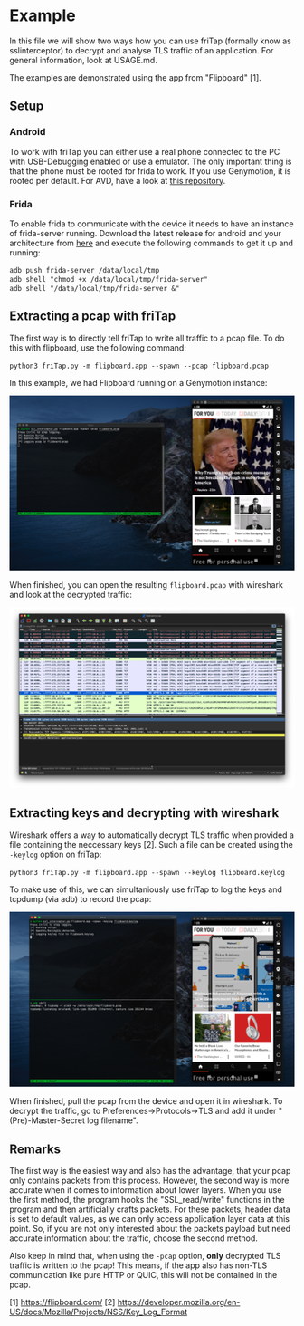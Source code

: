 # Example
In this file we will show two ways how you can use friTap (formally know as sslinterceptor) to decrypt and analyse TLS traffic of an application. For general information, look at USAGE.md.

The examples are demonstrated using the app from "Flipboard" [1].

## Setup

### Android
To work with friTap you can either use a real phone connected to the PC with USB-Debugging enabled or use a emulator. The only important thing is
that the phone must be rooted for frida to work. If you use Genymotion, it is rooted per default. For AVD, have a look at [this repository](https://github.com/Frint0/avd-root).

### Frida
To enable frida to communicate with the device it needs to have an instance of frida-server running. Download the latest release for android and your architecture from [here](https://github.com/frida/frida/releases)
and execute the following commands to get it up and running:

```
adb push frida-server /data/local/tmp
adb shell "chmod +x /data/local/tmp/frida-server"
adb shell "/data/local/tmp/frida-server &"
```

## Extracting a pcap with friTap
The first way is to directly tell friTap to write all traffic to a pcap file. To do this with flipboard, use the following command:

`python3 friTap.py -m flipboard.app --spawn --pcap flipboard.pcap`

In this example, we had Flipboard running on a Genymotion instance:

![Output while logging](/images/flipboard_pcap_1.png)

When finished, you can open the resulting `flipboard.pcap` with wireshark and look at the decrypted traffic: 

![Wireshark view of resulting pcap](/images/flipboard_pcap_2.png)

## Extracting keys and decrypting with wireshark
Wireshark offers a way to automatically decrypt TLS traffic when provided a file containing the neccessary keys [2]. Such a file can be created using the `-keylog` option on friTap:

`python3 friTap.py -m flipboard.app --spawn --keylog flipboard.keylog`

To make use of this, we can simultaniously use friTap to log the keys and tcpdump (via adb) to record the pcap:

![Output while logging](/images/flipboard_keylog_1.png)

When finished, pull the pcap from the device and open it in wireshark. To decrypt the traffic, go to Preferences->Protocols->TLS and add it under "(Pre)-Master-Secret log filename".

## Remarks

The first way is the easiest way and also has the advantage, that your pcap only contains packets from this process. However, the second way is more accurate when it comes to information about lower layers. When you use the first method, the program hooks the "SSL_read/write" functions in the program and then artificially crafts packets. For these packets, header data is set to default values, as we can only access application layer data at this point. So, if you are not only interested about the packets payload but need accurate information about the traffic, choose the second method.

Also keep in mind that, when using the `-pcap` option, **only** decrypted TLS traffic is written to the pcap! This means, if the app also has non-TLS communication like pure HTTP or QUIC, this will not be contained in the pcap.

[1] https://flipboard.com/
[2] https://developer.mozilla.org/en-US/docs/Mozilla/Projects/NSS/Key_Log_Format

